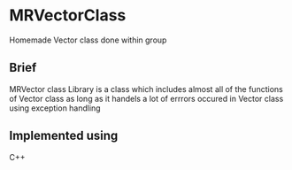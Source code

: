 # MRVectorClass

Homemade Vector class done within group 

## Brief
MRVector class Library is a class which includes almost all of the functions of Vector class as long as it handels a lot of errrors occured in Vector class using exception handling

## Implemented using 
C++


